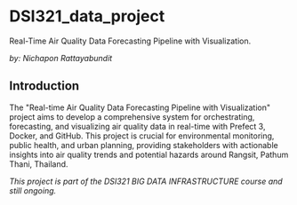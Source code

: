 # DSI321_data_project
Real-Time Air Quality Data Forecasting Pipeline with Visualization.

*by: Nichapon Rattayabundit*

## Introduction
The "Real-time Air Quality Data Forecasting Pipeline with Visualization" project aims to develop a comprehensive system for orchestrating, forecasting, and visualizing air quality data in real-time with Prefect 3, Docker, and GitHub. This project is crucial for environmental monitoring, public health, and urban planning, providing stakeholders with actionable insights into air quality trends and potential hazards around Rangsit, Pathum Thani, Thailand.

*This project is part of the DSI321 BIG DATA INFRASTRUCTURE course and still ongoing.*

